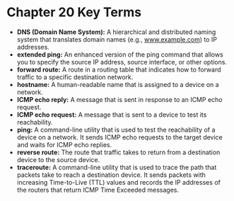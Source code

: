 # Chapter 20 Key Terms

*   **DNS (Domain Name System):** A hierarchical and distributed naming system that translates domain names (e.g., www.example.com) to IP addresses.
*   **extended ping:** An enhanced version of the ping command that allows you to specify the source IP address, source interface, or other options.
*   **forward route:** A route in a routing table that indicates how to forward traffic to a specific destination network.
*   **hostname:** A human-readable name that is assigned to a device on a network.
*   **ICMP echo reply:** A message that is sent in response to an ICMP echo request.
*   **ICMP echo request:** A message that is sent to a device to test its reachability.
*   **ping:** A command-line utility that is used to test the reachability of a device on a network. It sends ICMP echo requests to the target device and waits for ICMP echo replies.
*   **reverse route:** The route that traffic takes to return from a destination device to the source device.
*   **traceroute:** A command-line utility that is used to trace the path that packets take to reach a destination device. It sends packets with increasing Time-to-Live (TTL) values and records the IP addresses of the routers that return ICMP Time Exceeded messages.
